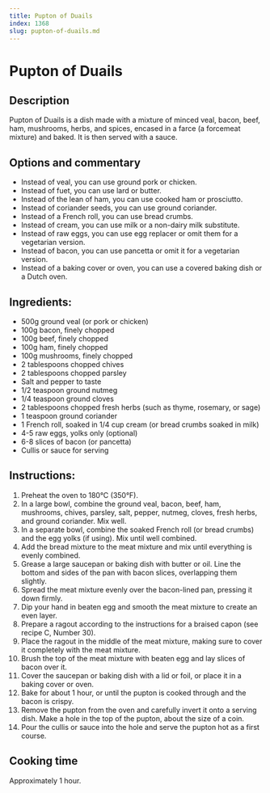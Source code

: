 ```yaml
---
title: Pupton of Duails
index: 1368
slug: pupton-of-duails.md
---
```


# Pupton of Duails

## Description
Pupton of Duails is a dish made with a mixture of minced veal, bacon, beef, ham, mushrooms, herbs, and spices, encased in a farce (a forcemeat mixture) and baked. It is then served with a sauce.

## Options and commentary
- Instead of veal, you can use ground pork or chicken.
- Instead of fuet, you can use lard or butter.
- Instead of the lean of ham, you can use cooked ham or prosciutto.
- Instead of coriander seeds, you can use ground coriander.
- Instead of a French roll, you can use bread crumbs.
- Instead of cream, you can use milk or a non-dairy milk substitute.
- Instead of raw eggs, you can use egg replacer or omit them for a vegetarian version.
- Instead of bacon, you can use pancetta or omit it for a vegetarian version.
- Instead of a baking cover or oven, you can use a covered baking dish or a Dutch oven.

## Ingredients:
- 500g ground veal (or pork or chicken)
- 100g bacon, finely chopped
- 100g beef, finely chopped
- 100g ham, finely chopped
- 100g mushrooms, finely chopped
- 2 tablespoons chopped chives
- 2 tablespoons chopped parsley
- Salt and pepper to taste
- 1/2 teaspoon ground nutmeg
- 1/4 teaspoon ground cloves
- 2 tablespoons chopped fresh herbs (such as thyme, rosemary, or sage)
- 1 teaspoon ground coriander
- 1 French roll, soaked in 1/4 cup cream (or bread crumbs soaked in milk)
- 4-5 raw eggs, yolks only (optional)
- 6-8 slices of bacon (or pancetta)
- Cullis or sauce for serving

## Instructions:
1. Preheat the oven to 180°C (350°F).
2. In a large bowl, combine the ground veal, bacon, beef, ham, mushrooms, chives, parsley, salt, pepper, nutmeg, cloves, fresh herbs, and ground coriander. Mix well.
3. In a separate bowl, combine the soaked French roll (or bread crumbs) and the egg yolks (if using). Mix until well combined.
4. Add the bread mixture to the meat mixture and mix until everything is evenly combined.
5. Grease a large saucepan or baking dish with butter or oil. Line the bottom and sides of the pan with bacon slices, overlapping them slightly.
6. Spread the meat mixture evenly over the bacon-lined pan, pressing it down firmly.
7. Dip your hand in beaten egg and smooth the meat mixture to create an even layer.
8. Prepare a ragout according to the instructions for a braised capon (see recipe C, Number 30).
9. Place the ragout in the middle of the meat mixture, making sure to cover it completely with the meat mixture.
10. Brush the top of the meat mixture with beaten egg and lay slices of bacon over it.
11. Cover the saucepan or baking dish with a lid or foil, or place it in a baking cover or oven.
12. Bake for about 1 hour, or until the pupton is cooked through and the bacon is crispy.
13. Remove the pupton from the oven and carefully invert it onto a serving dish. Make a hole in the top of the pupton, about the size of a coin.
14. Pour the cullis or sauce into the hole and serve the pupton hot as a first course.

## Cooking time
Approximately 1 hour.